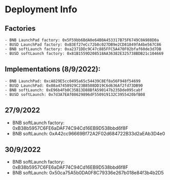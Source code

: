 # Deployment Info


## Factories
    - BNB LaunchPad factory: 0x5F59bb6BdA0e64B0A453317B75F6749C0A988D0a
    - BUSD LaunchPad factory: 0xB3Ef27eCc72b8c027DB9e2CD81849fA4be567C86
    - BNB softLaunch factory: 0xa2371DDc9C47c885FFC5A470F02bfaf60de3d7DB
    - BUSD softLaunch factory: 0x81B1559D208518AA36382E325738BDB21c104669


## Implementations (8/9/2022):
    - BNB LaunchPad: 0xcA029E5cc0495a65c54439C8Ef8a56F948f54699
    - BUSD LaunchPad: 0x08a47458929C23B8508DD19C6d636Af2fd73DB90
    - BNB softLaunch: 0xE96b4Fb0C35B13D88BfA590147b235Dde095cabf
    - BUSD softLaunch: 0x7d3A7EAf08629896dF550919132C3955420bfB08


## 27/9/2022
 - BNB softLaunch factory: 0xB38b5957C6FE6aDAF74C94Cd16EB9D538bbd6f8F
 - BNB softLaunch: 0xA42cc96669Bf72A2F02d684722B33d2aEAb3D4e0


 ## 30/9/2022
 - BNB softLaunch factory: 0xB38b5957C6FE6aDAF74C94Cd16EB9D538bbd6f8F
 - BNB softLaunch: 0x50ca75A5b0DA0F8C79336e267b018e84f3b4b2D5